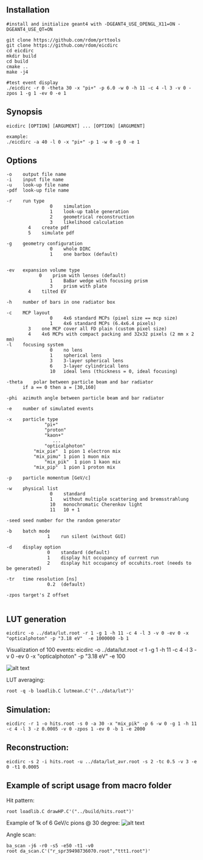 ## Installation
```
#install and initialize geant4 with -DGEANT4_USE_OPENGL_X11=ON -DGEANT4_USE_QT=ON

git clone https://github.com/rdom/prttools
git clone https://github.com/rdom/eicdirc
cd eicdirc
mkdir build
cd build
cmake ..
make -j4

#test event display
./eicdirc -r 0 -theta 30 -x "pi+" -p 6.0 -w 0 -h 11 -c 4 -l 3 -v 0 -zpos 1 -g 1 -ev 0 -e 1
```


## Synopsis
```
eicdirc [OPTION] [ARGUMENT] ... [OPTION] [ARGUMENT]

example:
./eicdirc -a 40 -l 0 -x "pi+" -p 1 -w 0 -g 0 -e 1
```
## Options
```
-o    output file name
-i    input file name
-u    look-up file name
-pdf  look-up file name

-r    run type
                0    simulation
                1    look-up table generation
                2    geometrical reconstruction
                3    likelihood calculation
		4    create pdf
		5    simulate pdf

-g    geometry configuration
                0    whole DIRC
                1    one barbox (default)


-ev   expansion volume type
	        0    prism with lenses (default)
                1    BaBar wedge with focusing prism
                3    prism with plate
		4    tilted EV	

-h    number of bars in one radiator box

-c    MCP layout
                0    4x6 standard MCPs (pixel size == mcp size)
                1    4x6 standard MCPs (6.4x6.4 pixels)
		3    one MCP cover all FD plain (custom pixel size)
		4    4x6 MCPs with compact packing and 32x32 pixels (2 mm x 2 mm)
-l    focusing system
                0    no lens
                1    spherical lens
                3    3-layer spherical lens
                6    3-layer cylindrical lens
                10   ideal lens (thickness = 0, ideal focusing)

-theta    polar between particle beam and bar radiator
      if a == 0 then a = [30,160]

-phi  azimuth angle between particle beam and bar radiator

-e    number of simulated events

-x    particle type
              "pi+"
              "proton"
              "kaon+"
                 ...
              "opticalphoton"
	      "mix_pie"  1 pion 1 electron mix
	      "mix_pimu" 1 pion 1 muon mix
              "mix_pik"  1 pion 1 kaon mix
	      "mix_pip"  1 pion 1 proton mix
	      
-p    particle momentum [GeV/c]

-w    physical list
                0    standard
                1    without multiple scattering and bremsstrahlung
                10   monochromatic Cherenkov light
                11   10 + 1 

-seed seed number for the random generator 

-b    batch mode
               1    run silent (without GUI)

-d    display option
               0    standard (default)
               1    display hit occupancy of current run
               2    display hit occupancy of occuhits.root (needs to be generated)

-tr   time resolution [ns]
               0.2  (default)  

-zpos target's Z offset 


```

## LUT generation

```
eicdirc -o ../data/lut.root -r 1 -g 1 -h 11 -c 4 -l 3 -v 0 -ev 0 -x "opticalphoton" -p "3.18 eV"  -e 1000000 -b 1
```

Visualization of 100 events:
eicdirc -o ../data/lut.root -r 1 -g 1 -h 11 -c 4 -l 3 -v 0 -ev 0 -x "opticalphoton" -p "3.18 eV"  -e 100

![alt text](https://github.com/rdom/eicdirc/raw/master/pic/eicdirc_lut_gen.png)


LUT averaging:
```
root -q -b loadlib.C lutmean.C'("../data/lut")'
```

## Simulation:
```
eicdirc -r 1 -o hits.root -s 0 -a 30 -x "mix_pik" -p 6 -w 0 -g 1 -h 11 -c 4 -l 3 -z 0.0005 -v 0 -zpos 1 -ev 0 -b 1 -e 2000
```

## Reconstruction:
```
eicdirc -s 2 -i hits.root -u ../data/lut_avr.root -s 2 -tc 0.5 -v 3 -e 0 -t1 0.0005
```


## Example of script usage from macro folder

Hit pattern:

```
root loadlib.C drawHP.C'("../build/hits.root")'
```
Example of 1k of 6 GeV/c pions @ 30 degree:
![alt text](https://github.com/rdom/eicdirc/raw/master/pic/hp_pi_1k.png)

Angle scan:
```
ba_scan -j6 -r0 -s5 -e50 -t1 -v0
root da_scan.C'("r_spr39498736070.root","ttt1.root")'
```